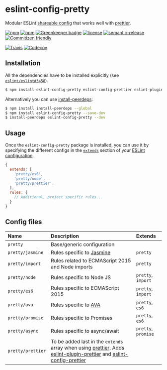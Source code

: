 # eslint-config-pretty

Modular ESLint [shareable config](http://eslint.org/docs/developer-guide/shareable-configs.html) that works well with [prettier](https://github.com/prettier/prettier).

[![npm](https://img.shields.io/npm/v/eslint-config-pretty.svg)](https://www.npmjs.com/package/eslint-config-pretty)
[![npm](https://img.shields.io/npm/dt/eslint-config-pretty.svg)](https://www.npmjs.com/package/eslint-config-pretty)
[![Greenkeeper badge](https://badges.greenkeeper.io/vanduynslagerp/eslint-config-pretty.svg)](https://greenkeeper.io/)
[![license](https://img.shields.io/github/license/vanduynslagerp/eslint-config-pretty.svg)](https://github.com/vanduynslagerp/eslint-config-pretty/blob/master/LICENSE)
[![semantic-release](https://img.shields.io/badge/%20%20%F0%9F%93%A6%F0%9F%9A%80-semantic--release-e10079.svg)](https://github.com/semantic-release/semantic-release)
[![Commitizen friendly](https://img.shields.io/badge/commitizen-friendly-brightgreen.svg)](http://commitizen.github.io/cz-cli/)

[![Travis](https://img.shields.io/travis/vanduynslagerp/eslint-config-pretty.svg)](https://travis-ci.org/vanduynslagerp/eslint-config-pretty)
[![Codecov](https://img.shields.io/codecov/c/github/vanduynslagerp/eslint-config-pretty.svg)](https://codecov.io/gh/vanduynslagerp/eslint-config-pretty)

## Installation

All the dependencies have to be installed explicitly (see [`eslint/eslint#3458`](https://github.com/eslint/eslint/issues/3458)).
```bash
$ npm install eslint-config-pretty eslint-config-prettier eslint-plugin-ava eslint-plugin-babel eslint-plugin-eslint-comments eslint-plugin-import eslint-plugin-jasmine eslint-plugin-json eslint-plugin-node eslint-plugin-prettier eslint-plugin-promise eslint-plugin-sort-class-members eslint-plugin-unicorn prettier eslint --save-dev
```

Alternatively you can use [install-peerdeps](https://github.com/nathanhleung/install-peerdeps):
```bash
$ npm install install-peerdeps --global
$ npm install eslint-config-pretty --save-dev
$ install-peerdeps eslint-config-pretty --dev
```

## Usage

Once the `eslint-config-pretty` package is installed, you can use it by specifying the different configs in the [`extends`](http://eslint.org/docs/user-guide/configuring#extending-configuration-files) section of your [ESLint configuration](http://eslint.org/docs/user-guide/configuring).

```js
{
  extends: [
    'pretty/es6',
    'pretty/node',
    'pretty/prettier',
  ],
  rules: {
    // Additional, project specific rules...
  }
}
```

## Config files

|Name|Description|Extends|
|:---|:-----|:----------|
|`pretty`|Base/generic configuration||
|`pretty/jasmine`|Rules specific to [Jasmine](https://jasmine.github.io/)|`pretty`|
|`pretty/import`|Rules related to ECMAScript 2015 and Node imports|`pretty`|
|`pretty/node`|Rules specific to Node JS|`pretty`, `import`|
|`pretty/es6`|Rules specific to ECMAScript 2015|`pretty`, `import`|
|`pretty/ava`|Rules specific to [AVA](https://github.com/avajs/ava)|`pretty`, `es6`|
|`pretty/promise`|Rules specific to Promises|`pretty`, `es6`|
|`pretty/async`|Rules specific to async/await|`pretty`, `promise`|
|`pretty/prettier`|To be added last in the `extends` array when using [prettier](https://github.com/prettier/prettier). Adds [eslint-plugin-prettier](https://github.com/prettier/eslint-plugin-prettier) and [eslint-config-prettier](https://github.com/prettier/eslint-config-prettier)||
